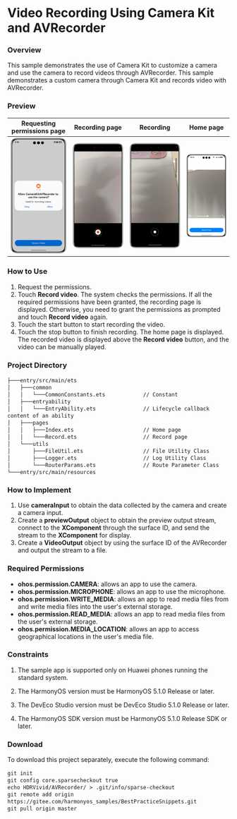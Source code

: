 # Video Recording Using Camera Kit and AVRecorder

### Overview

This sample demonstrates the use of Camera Kit to customize a camera and use the camera to record videos through AVRecorder. This sample demonstrates a custom camera through Camera Kit and records video with AVRecorder.

### Preview

| Requesting permissions page            | Recording page                        | Recording                                    | Home page                            |
|----------------------------------------|---------------------------------------|----------------------------------------------|--------------------------------------|
| ![](screenshots/device/request.en.png) | ![](screenshots/device/record.en.png) | ![](screenshots/device/stopRecording.en.png) | ![](screenshots/device/index.en.png) |

### How to Use

1. Request the permissions.
2. Touch **Record video**. The system checks the permissions. If all the required permissions have been granted, the recording page is displayed. Otherwise, you need to grant the permissions as prompted and touch **Record video** again.
3. Touch the start button to start recording the video.
4. Touch the stop button to finish recording. The home page is displayed. The recorded video is displayed above the **Record video** button, and the video can be manually played.


### Project Directory
```
├───entry/src/main/ets
│   ├───common
│   │   └───CommonConstants.ets            // Constant
│   ├───entryability                        
│   │   └───EntryAbility.ets               // Lifecycle callback content of an ability
│   ├───pages    
│   │   ├───Index.ets                      // Home page
│   │   └───Record.ets                     // Record page
│   └───utils                               
│       ├───FileUtil.ets                   // File Utility Class
│       ├───Logger.ets                     // Log Utility Class
│       └───RouterParams.ets               // Route Parameter Class
└───entry/src/main/resources                        
```

### How to Implement

1. Use **cameraInput** to obtain the data collected by the camera and create a camera input.
2. Create a **previewOutput** object to obtain the preview output stream, connect to the **XComponent** through the surface ID, and send the stream to the **XComponent** for display.
3. Create a **VideoOutput** object by using the surface ID of the AVRecorder and output the stream to a file.

### Required Permissions

- **ohos.permission.CAMERA**: allows an app to use the camera.
- **ohos.permission.MICROPHONE**: allows an app to use the microphone.
- **ohos.permission.WRITE_MEDIA**: allows an app to read media files from and write media files into the user's external storage.
- **ohos.permission.READ_MEDIA**: allows an app to read media files from the user's external storage.
- **ohos.permission.MEDIA_LOCATION**: allows an app to access geographical locations in the user's media file.

### Constraints

1. The sample app is supported only on Huawei phones running the standard system.

2. The HarmonyOS version must be HarmonyOS 5.1.0 Release or later.

3. The DevEco Studio version must be DevEco Studio 5.1.0 Release or later.

4. The HarmonyOS SDK version must be HarmonyOS 5.1.0 Release SDK or later.

### Download

To download this project separately, execute the following command:
```
git init
git config core.sparsecheckout true
echo HDRVivid/AVRecorder/ > .git/info/sparse-checkout
git remote add origin https://gitee.com/harmonyos_samples/BestPracticeSnippets.git
git pull origin master
```

